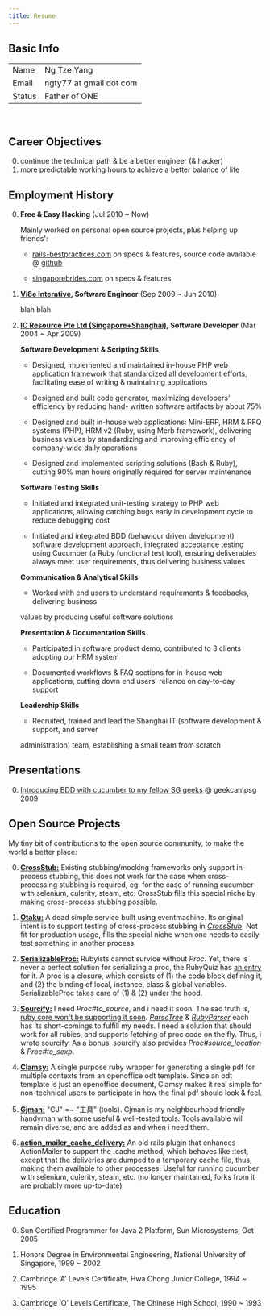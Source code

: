 ```yaml
--- 
title: Resume
---
```

## Basic Info

<table class="info">
  <tr>
    <td class="title">Name</td>
    <td>Ng Tze Yang</td>
  </tr>
  <tr>
    <td class="title">Email</td>
    <td>ngty77 at gmail dot com</td>
  </tr>
  <tr>
    <td class="title">Status</td>
    <td>Father of ONE</td>
  </tr>
</table><br/>

## Career Objectives

0. continue the technical path & be a better engineer (& hacker)
0. more predictable working hours to achieve a better balance of life

## Employment History

0. **Free & Easy Hacking** (Jul 2010 ~ Now)

   Mainly worked on personal open source projects, plus helping up friends':

   * [rails-bestpractices.com](http://rails-bestpractices.com/) on specs & features,
   source code available @ [github](http://github.com/flyerhzm/rails-bestpractices.com)

   * [singaporebrides.com](http://featured.singaporebrides.com) on specs & features

0. **[Vi8e Interative](http://www.vi8e.com), Software Engineer** (Sep 2009 ~ Jun 2010)

   blah blah

0. **[IC Resource Pte Ltd (Singapore+Shanghai)](http://icresource.com.sg), Software Developer** (Mar 2004 ~ Apr 2009)

   **Software Development & Scripting Skills**

     * Designed, implemented and maintained in-house PHP web application framework that
     standardized all development efforts, facilitating ease of writing & maintaining
     applications

     * Designed and built code generator, maximizing developers' efficiency by reducing hand-
     written software artifacts by about 75%

     * Designed and built in-house web applications: Mini-ERP, HRM & RFQ systems (PHP), HRM v2
     (Ruby, using Merb framework), delivering business values by standardizing and improving
     efficiency of company-wide daily operations

     * Designed and implemented scripting solutions (Bash & Ruby), cutting 90% man hours
     originally required for server maintenance

   **Software Testing Skills**

     * Initiated and integrated unit-testing strategy to PHP web applications, allowing catching
     bugs early in development cycle to reduce debugging cost

     * Initiated and integrated BDD (behaviour driven development) software development
     approach, integrated acceptance testing using Cucumber (a Ruby functional test tool),
     ensuring deliverables always meet user requirements, thus delivering business values

   **Communication & Analytical Skills**

     * <p>Worked with end users to understand requirements & feedbacks, delivering business
     values by producing useful software solutions</p>

   **Presentation & Documentation Skills**

     * Participated in software product demo, contributed to 3 clients adopting our HRM system

     * Documented workflows & FAQ sections for in-house web applications, cutting down end
     users' reliance on day-to-day support

   **Leadership Skills**

     * <p>Recruited, trained and lead the Shanghai IT (software development & support, and server
     administration) team, establishing a small team from scratch</p>

## Presentations

0. [Introducing BDD with cucumber to my fellow SG
geeks](http://www.slideshare.net/NgTzeYang/the-lazy-developers-guide-to-bdd-with-cucumber) @ geekcampsg 2009

## Open Source Projects

My tiny bit of contributions to the open source community, to make the world a better place:

0. [**CrossStub:**](http://github.com/ngty/cross-stub)
Existing stubbing/mocking frameworks only support in-process stubbing, this does not work for the
case when cross-processing stubbing is required, eg.  for the case of running cucumber with selenium,
culerity, steam, etc. CrossStub fills this special niche by making cross-process stubbing possible.

0. [**Otaku:**](http://github.com/ngty/otaku)
A dead simple service built using eventmachine. Its original intent is to support testing of
cross-process stubbing in [*CrossStub*](http://github.com/ngty/cross-stub). Not fit for production
usage, fills the special niche when one needs to easily test something in another process.

0. [**SerializableProc:**](http://github.com/ngty/serializable_proc)
Rubyists cannot survice without *Proc*. Yet, there is never a perfect solution for serializing a
proc, the RubyQuiz has [an entry](http://www.rubyquiz.com/quiz38.html) for it. A proc is a closure,
which consists of (1) the code block defining it, and (2) the binding of local, instance, class &
global variables. SerializableProc takes care of (1) & (2) under the hood.

0. [**Sourcify:**](http://github.com/ngty/sourcify)
I need *Proc#to_source*, and i need it soon. The sad truth is,
[ruby core won't be supporting it soon](http://redmine.ruby-lang.org/issues/show/2080).
[*ParseTree*](http://github.com/seattlerb/parsetree) &
[*RubyParser*](http://github.com/seattlerb/ruby_parser) each has its short-comings to fulfill
my needs. I need a solution that should work for all rubies, and supports fetching of proc code
on the fly. Thus, i wrote sourcify. As a bonus, sourcify also provides *Proc#source_location* &
*Proc#to_sexp*.

0. [**Clamsy:**](http://github.com/ngty/clamsy)
A single purpose ruby wrapper for generating a single pdf for multiple contexts from an openoffice
odt template. Since an odt template is just an openoffice document, Clamsy makes it real simple for
non-technical users to participate in how the final pdf should look & feel.

0. [**Gjman:**](http://github.com/ngty/gjman)
"GJ" =~ "工具" (tools). Gjman is my neighbourhood friendly handyman with some useful & well-tested
tools. Tools available will remain diverse, and are added as and when i need them.

0. [**action\_mailer\_cache\_delivery:**](http://github.com/ngty/action_mailer_cache_delivery)
An old rails plugin that enhances ActionMailer to support the :cache method, which behaves like
:test, except that the deliveries are dumped to a temporary cache file, thus, making them
available to other processes. Useful for running cucumber with selenium, culerity, steam, etc.
(no longer maintained, forks from it are probably more up-to-date)

## Education

0. Sun Certified Programmer for Java 2 Platform, Sun Microsystems, Oct 2005

0. Honors Degree in Environmental Engineering, National University of Singapore, 1999 ~ 2002

0. Cambridge ‘A’ Levels Certificate, Hwa Chong Junior College, 1994 ~ 1995

0. Cambridge ‘O’ Levels Certificate, The Chinese High School, 1990 ~ 1993

<br/>
